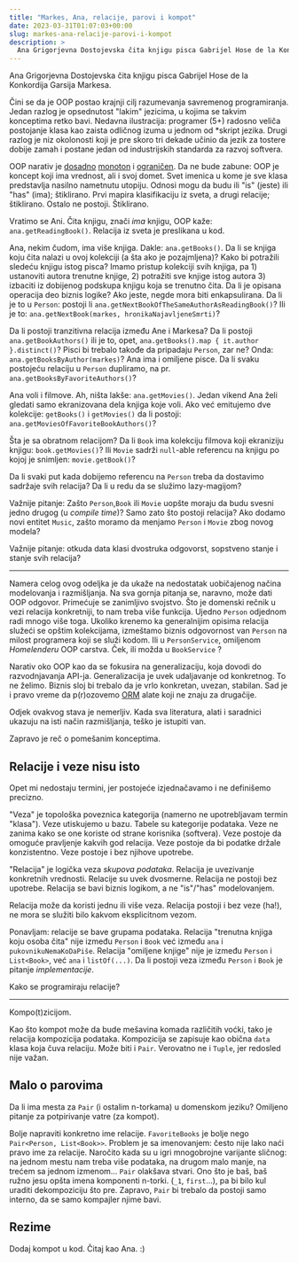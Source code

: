 ```yaml
---
title: "Markes, Ana, relacije, parovi i kompot"
date: 2023-03-31T01:07:03+00:00
slug: markes-ana-relacije-parovi-i-kompot
description: >
  Ana Grigorjevna Dostojevska čita knjigu pisca Gabrijel Hose de la Konkordija Garsija Markesa.
---
```


Ana Grigorjevna Dostojevska čita knjigu pisca Gabrijel Hose de la Konkordija Garsija Markesa.

Čini se da je OOP postao krajnji cilj razumevanja savremenog programiranja. Jedan razlog je opsednutost "lakim" jezicima, u kojima se takvim konceptima retko bavi. Nedavna ilustracija: programer (5+) radosno veliča postojanje klasa kao zaista odličnog izuma u jednom od \*skript jezika. Drugi razlog je niz okolonosti koji je pre skoro tri dekade učinio da jezik za tostere dobije zamah i postane jedan od industrijskih standarda za razvoj softvera.

OOP narativ je [dosadno](https://oblac.rs/op-hop-oop/) [monoton](https://oblac.rs/otpor-oop-nasledjivanje/) i [ograničen](https://oblac.rs/oop-boja/). Da ne bude zabune: OOP je koncept koji ima vrednost, ali i svoj domet. Svet imenica u kome je sve klasa predstavlja nasilno nametnutu utopiju. Odnosi mogu da budu ili "is" (jeste) ili "has" (ima); štiklirano. Prvi mapira klasifikaciju iz sveta, a drugi relacije; štiklirano. Ostalo ne postoji. Štiklirano.

Vratimo se Ani. Čita knjigu, znači _ima_ knjigu, OOP kaže: `ana.getReadingBook()`. Relacija iz sveta je preslikana u kod.

Ana, nekim čudom, ima više knjiga. Dakle: `ana.getBooks()`. Da li se knjiga koju čita nalazi u ovoj kolekciji (a šta ako je pozajmljena)? Kako bi potražili sledeću knjigu istog pisca? Imamo pristup kolekciji svih knjiga, pa 1) ustanoviti autora trenutne knjige, 2) potražiti sve knjige istog autora 3) izbaciti iz dobijenog podskupa knjigu koja se trenutno čita. Da li je opisana operacija deo biznis logike? Ako jeste, negde mora biti enkapsulirana. Da li je to u `Person`: postoji li `ana.getNextBookOfTheSameAuthorAsReadingBook()`? Ili je to: `ana.getNextBook(markes, hronikaNajavljeneSmrti)`?

Da li postoji tranzitivna relacija između Ane i Markesa? Da li postoji `ana.getBookAuthors()` ili je to, opet, `ana.getBooks().map { it.author }.distinct()`? Pisci bi trebalo takođe da pripadaju `Person`, zar ne? Onda: `ana.getBooksByAuthor(markes)`? Ana ima i omiljene pisce. Da li svaku postojeću relaciju u `Person` dupliramo, na pr. `ana.getBooksByFavoriteAuthors()`?

Ana voli i filmove. Ah, ništa lakše: `ana.getMovies()`. Jedan vikend Ana želi gledati samo ekranizovana dela knjiga koje voli. Ako već emitujemo dve kolekcije: `getBooks()` i `getMovies()` da li postoji: `ana.getMoviesOfFavoriteBookAuthors()`?

Šta je sa obratnom relacijom? Da li `Book` ima kolekciju filmova koji ekraniziju knjigu: `book.getMovies()`? Ili `Movie` sadrži `null`-able referencu na knjigu po kojoj je snimljen: `movie.getBook()`?

Da li svaki put kada dobijemo referencu na `Person` treba da dostavimo sadržaje svih relacija? Da li u redu da se služimo lazy-magijom?

Važnije pitanje: Zašto `Person`,`Book` ili `Movie` uopšte moraju da budu svesni jedno drugog (u _compile time_)? Samo zato što postoji relacija? Ako dodamo novi entitet `Music`, zašto moramo da menjamo `Person` i `Movie` zbog novog modela?

Važnije pitanje: otkuda data klasi dvostruka odgovorst, sopstveno stanje i stanje svih relacija?

---

Namera celog ovog odeljka je da ukaže na nedostatak uobičajenog načina modelovanja i razmišljanja. Na sva gornja pitanja se, naravno, može dati OOP odgovor. Primećuje se zanimljivo svojstvo. Što je domenski rečnik u vezi relacija konkretniji, to nam treba više funkcija. Ujedno `Person` odjednom radi mnogo više toga. Ukoliko krenemo ka generalnijim opisima relacija služeći se opštim kolekcijama, izmeštamo biznis odgovornost van `Person` na milost programera koji se služi kodom. Ili u `PersonService`, omiljenom _Homelenderu_ OOP carstva. Ček, ili možda u `BookService` ?

Narativ oko OOP kao da se fokusira na generalizaciju, koja dovodi do razvodnjavanja API-ja. Generalizacija je uvek udaljavanje od konkretnog. To ne želimo. Biznis sloj bi trebalo da je vrlo konkretan, uvezan, stabilan. Sad je i pravo vreme da p(r)ozovemo [ORM](https://oblac.rs/bas-bas-ne-volim-orm/) alate koji ne znaju za drugačije.

Odjek ovakvog stava je nemerljiv. Kada sva literatura, alati i saradnici ukazuju na isti način razmišljanja, teško je istupiti van.

Zapravo je reč o pomešanim konceptima.

## Relacije i veze nisu isto

Opet mi nedostaju termini, jer postojeće izjednačavamo i ne definišemo precizno.

"Veza" je topološka poveznica kategorija (namerno ne upotrebljavam termin "klasa"). Veze utiskujemo u bazu. Tabele su kategorije podataka. Veze ne zanima kako se one koriste od strane korisnika (softvera). Veze postoje da omoguće pravljenje kakvih god relacija. Veze postoje da bi podatke držale konzistentno. Veze postoje i bez njihove upotrebe.

"Relacija" je logička veza _skupova podataka_. Relacija je uvezivanje konkretnih vrednosti. Relacije su uvek dvosmerne. Relacija ne postoji bez upotrebe. Relacija se bavi biznis logikom, a ne "is"/"has" modelovanjem.

Relacija može da koristi jednu ili više veza. Relacija postoji i bez veze (ha!), ne mora se služiti bilo kakvom eksplicitnom vezom.

Ponavljam: relacije se bave grupama podataka. Relacija "trenutna knjiga koju osoba čita" nije između `Person` i `Book` već između `ana` i `pukovnikuNemaKoDaPiše`. Relacija "omiljene knjige" nije je između `Person` i `List<Book>`, već `ana` i `listOf(...)`. Da li postoji veza između `Person` i `Book` je pitanje _implementacije_.

Kako se programiraju relacije?

----

Kompo(t)zicijom.

Kao što kompot može da bude mešavina komada različitih voćki, tako je relacija kompozicija podataka. Kompozicija se zapisuje kao obična `data` klasa koja čuva relaciju. Može biti i `Pair`. Verovatno ne i `Tuple`, jer redosled nije važan.

## Malo o parovima

Da li ima mesta za `Pair` (i ostalim n-torkama) u domenskom jeziku? Omiljeno pitanje za potpirivanje vatre (za kompot).

Bolje napraviti konkretno ime relacije. `FavoriteBooks` je bolje nego `Pair<Person, List<Book>>`. Problem je sa imenovanjem: često nije lako naći pravo ime za relacije. Naročito kada su u igri mnogobrojne varijante sličnog: na jednom mestu nam treba više podataka, na drugom malo manje, na trećem sa jednom izmenom... `Pair` olakšava stvari. Ono što je baš, baš ružno jesu opšta imena komponenti n-torki. (`_1`, `first`...), pa bi bilo kul uraditi dekompoziciju što pre. Zapravo, `Pair` bi trebalo da postoji samo interno, da se samo kompajler njime bavi.

## Rezime

Dodaj kompot u kod. Čitaj kao Ana. :)

